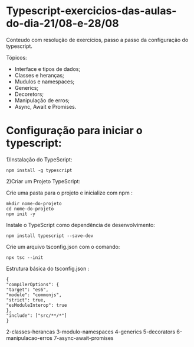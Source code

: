 # Typescript-exercicios-das-aulas-do-dia-21/08-e-28/08

Conteudo com resolução de exercícios, passo a passo da configuração do typescript.

Tópicos: 
- Interface e tipos de dados;
- Classes e heranças;
- Mudulos e namespaces;
- Generics;
- Decoretors;
- Manipulação de erros;
- Async, Await e Promises.


# Configuração para iniciar o typescript:

1)Instalação do TypeScript: 

    npm install -g typescript

2)Criar um Projeto TypeScript:

Crie uma pasta para o projeto e inicialize com npm :

    mkdir nome-do-projeto
    cd nome-do-projeto
    npm init -y

Instale o TypeScript como dependência de desenvolvimento:

    npm install typescript --save-dev

Crie um arquivo tsconfig.json com o comando:

    npx tsc --init

Estrutura básica do tsconfig.json :

    {
    "compilerOptions": {
    "target": "es6",
    "module": "commonjs",
    "strict": true,
    "esModuleInterop": true
    },
    "include": ["src/**/*"]
    }

2-classes-herancas
3-modulo-namespaces
4-generics
5-decorators
6-manipulacao-erros
7-async-await-promises
